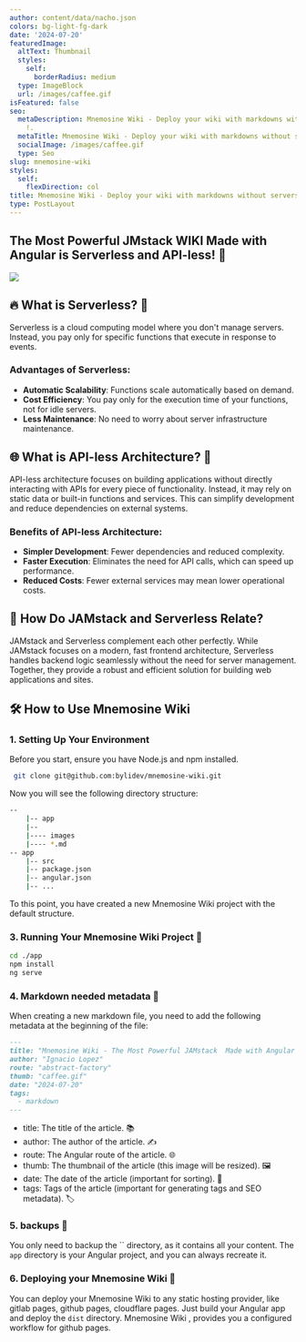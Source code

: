 ```yaml
---
author: content/data/nacho.json
colors: bg-light-fg-dark
date: '2024-07-20'
featuredImage:
  altText: Thumbnail
  styles:
    self:
      borderRadius: medium
  type: ImageBlock
  url: /images/caffee.gif
isFeatured: false
seo:
  metaDescription: Mnemosine Wiki - Deploy your wiki with markdowns without servers
    !.
  metaTitle: Mnemosine Wiki - Deploy your wiki with markdowns without servers !
  socialImage: /images/caffee.gif
  type: Seo
slug: mnemosine-wiki
styles:
  self:
    flexDirection: col
title: Mnemosine Wiki - Deploy your wiki with markdowns without servers !
type: PostLayout
---
```


## The Most Powerful JMstack WIKI Made with Angular is Serverless and API-less! 💪

![](./images/caffee.gif)

## 🔥 **What is Serverless?** 🚀

Serverless is a cloud computing model where you don't manage servers. Instead, you pay only for specific functions that
execute in response to events.

### **Advantages of Serverless:**

- **Automatic Scalability**: Functions scale automatically based on demand.
- **Cost Efficiency**: You pay only for the execution time of your functions, not for idle servers.
- **Less Maintenance**: No need to worry about server infrastructure maintenance.

## 🌐 **What is API-less Architecture?** 🤔

API-less architecture focuses on building applications without directly interacting with APIs for every piece of
functionality. Instead, it may rely on static data or built-in functions and services. This can simplify development and
reduce dependencies on external systems.

### **Benefits of API-less Architecture:**

- **Simpler Development**: Fewer dependencies and reduced complexity.
- **Faster Execution**: Eliminates the need for API calls, which can speed up performance.
- **Reduced Costs**: Fewer external services may mean lower operational costs.

## 🎉 **How Do JAMstack and Serverless Relate?**

JAMstack and Serverless complement each other perfectly. While JAMstack focuses on a modern, fast frontend architecture,
Serverless handles backend logic seamlessly without the need for server management. Together, they provide a robust and
efficient solution for building web applications and sites.

## 🛠️ **How to Use Mnemosine Wiki**

### **1. Setting Up Your Environment**

Before you start, ensure you have Node.js and npm installed.

```bash
 git clone git@github.com:bylidev/mnemosine-wiki.git
```

Now you will see the following directory structure:

```bash
-- 
    |-- app
    |-- 
    |---- images
    |---- *.md
-- app
    |-- src
    |-- package.json
    |-- angular.json
    |-- ...
```
To this point, you have created a new Mnemosine Wiki  project with the default structure. 


### **3. Running Your Mnemosine Wiki  Project 🚀**

```bash
cd ./app
npm install
ng serve
```

### **4. Markdown needed metadata 📝**
When creating a new markdown file, you need to add the following metadata at the beginning of the file:

```markdown
---
title: "Mnemosine Wiki - The Most Powerful JAMstack  Made with Angular is Serverless and API-less!"
author: "Ignacio Lopez"
route: "abstract-factory"
thumb: "caffee.gif"
date: "2024-07-20"
tags:
  - markdown
---
```
- title: The title of the article. 📚
- author: The author of the article. ✍️
- route: The Angular route of the article. 🌐
- thumb: The thumbnail of the article (this image will be resized). 🖼️
- date: The date of the article (important for sorting). 📅
- tags: Tags of the article (important for generating tags and SEO metadata). 🏷️

### 5. backups  💾
You only need to backup the `` directory, as it contains all your content. The `app` directory is your Angular project, and you can always recreate it.

### 6. Deploying your Mnemosine Wiki  🚀
You can deploy your Mnemosine Wiki  to any static hosting provider, like gitlab pages, github pages, cloudflare pages. Just build your Angular app and deploy the `dist` directory.
Mnemosine Wiki , provides you a configured workflow for github pages.